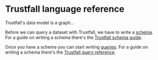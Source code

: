 # Trustfall language reference

Trustfall's data model is a graph...

Before we can query a dataset with Trustfall, we have to write a [schema](./glossary.md#schema).
For a guide on writing a schema there's the [Trustfall schema guide](./schema/index.md).

Once you have a schema you can start writing [queries](./glossary.md#query).
For a guide on writing a schema there's the [Trustfall query reference](./querying/index.md).
